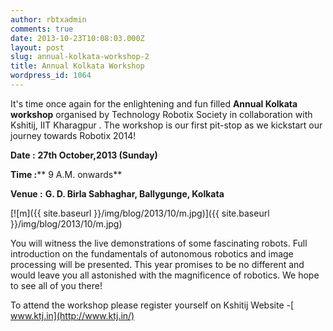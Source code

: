 ```yaml
---
author: rbtxadmin
comments: true
date: 2013-10-23T10:08:03.000Z
layout: post
slug: annual-kolkata-workshop-2
title: Annual Kolkata Workshop
wordpress_id: 1064
---
```


It's time once again for the enlightening and fun filled  **Annual Kolkata workshop** organised  by Technology Robotix Society in collaboration with Kshitij, IIT Kharagpur . The  workshop is our first pit-stop as we kickstart our journey towards Robotix 2014!

**Date :** **27th October,2013 (Sunday)**

**Time :**** 9 A.M. onwards**

**Venue :** **G. D. Birla Sabhaghar, Ballygunge, Kolkata**

[![m]({{ site.baseurl }}/img/blog/2013/10/m.jpg)]({{ site.baseurl }}/img/blog/2013/10/m.jpg)

You will witness the live demonstrations of some fascinating robots. Full introduction on the fundamentals of autonomous robotics and image processing will be presented. This year promises to be no different and would leave you all astonished with the magnificence of robotics. We hope to see all of you there!

To attend the workshop please register yourself on Kshitij Website -[ www.ktj.in](http://www.ktj.in/)
